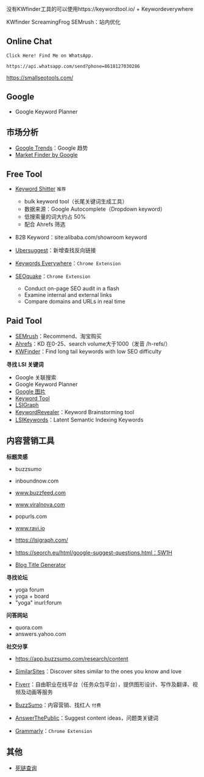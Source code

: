 没有KWfinder工具的可以使用https://keywordtool.io/ + Keywordeverywhere


KWfinder
ScreamingFrog
SEMrush：站内优化 



## Online Chat


```
Click Here! Find Me on WhatsApp.

https://api.whatsapp.com/send?phone=8618127030286
```



https://smallseotools.com/


## Google 

- Google Keyword Planner



## 市场分析

- [Google Trends](https://trends.google.com/trends)：Google 趋势
- [Market Finder by Google](https://marketfinder.thinkwithgoogle.com/intl/en)



## Free Tool

- [Keyword Shitter](https://keywordshitter.com) `推荐`
    - bulk keyword tool（长尾关键词生成工具）
    - 数据来源：Google Autocomplete（Dropdown keyword）
    - 低搜索量的词大约占 50%
    - 配合 Ahrefs 筛选


- B2B Keyword：site:alibaba.com/showroom keyword

- [Ubersuggest](https://neilpatel.com/cn/ubersuggest/)：新增查找反向链接

- [Keywords Everywhere](https://keywordseverywhere.com/)：`Chrome Extension`


- [SEOquake](https://www.seoquake.com)：`Chrome Extension`
    - Conduct on-page SEO audit in a flash
    - Examine internal and external links
    - Compare domains and URLs in real time

## Paid Tool


- [SEMrush](https://www.semrush.com/)：Recommend、淘宝购买
- [Ahrefs](https://ahrefs.com/zh)：KD 在0-25、search volume大于1000（发音 /h-refs/）
- [KWFinder](https://kwfinder.com/)：Find long tail keywords with low SEO difficulty


**寻找 LSI 关键词**
- Google 关联搜索
- Google Keyword Planner
- [Google 图片](https://www.google.com/imghp)
- [Keyword Tool](https://keywordtool.io/)
- [LSIGraph](https://lsigraph.com)
- [KeywordRevealer](https://www.keywordrevealer.com/)：Keyword Brainstorming tool
- [LSIKeywords](https://lsikeywords.com)：Latent Semantic Indexing Keywords



## 内容营销工具


**标题灵感**
- buzzsumo
- inboundnow.com
- www.buzzfeed.com
- www.viralnova.com
- popurls.com
- www.ravi.io
- https://lsigraph.com/
- https://seorch.eu/html/google-suggest-questions.html：5W1H


- [Blog Title Generator](https://seopressor.com/blog-title-generator/)


**寻找论坛**
- yoga forum
- yoga + board
- "yoga" inurl:forum


**问答网站**
- quora.com
- answers.yahoo.com


**社交分享**
- https://app.buzzsumo.com/research/content


- [SimilarSites](https://www.similarsites.com/)：Discover sites similar to the ones you know and love

- [Fiverr](https://www.fiverr.com/)：自由职业在线平台（任务众包平台），提供图形设计、写作及翻译、视频及动画等服务
- [BuzzSumo](https://app.buzzsumo.com/research/content)：内容营销、找红人 `付费`
- [AnswerThePublic](https://answerthepublic.com/)：Suggest content ideas，问题类关键词
- [Grammarly](https://www.grammarly.com/)：`Chrome Extension`




## 其他

- [死链查询](https://www.deadlinkchecker.com/)